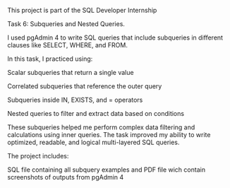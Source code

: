 This project is part of the SQL Developer Internship

Task 6: Subqueries and Nested Queries. 

I used pgAdmin 4 to write SQL queries that include subqueries in different clauses like SELECT, WHERE, and FROM.

In this task, I practiced using:

Scalar subqueries that return a single value

Correlated subqueries that reference the outer query

Subqueries inside IN, EXISTS, and = operators

Nested queries to filter and extract data based on conditions


These subqueries helped me perform complex data filtering and calculations using inner queries. The task improved my ability to write optimized, readable, and logical multi-layered SQL queries.

The project includes:

SQL file containing all subquery examples and PDF file wich contain screenshots of outputs from pgAdmin 4

